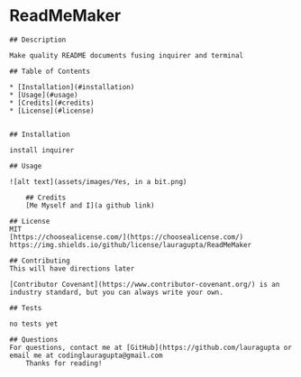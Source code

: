 # ReadMeMaker  
    
    ## Description  
    
    Make quality README documents fusing inquirer and terminal  
    
    ## Table of Contents   
    
    * [Installation](#installation)
    * [Usage](#usage)
    * [Credits](#credits)
    * [License](#license)


    ## Installation

    install inquirer

    ## Usage 

    ![alt text](assets/images/Yes, in a bit.png)

        ## Credits
        [Me Myself and I](a github link)

    ## License
    MIT
    [https://choosealicense.com/](https://choosealicense.com/)
    https://img.shields.io/github/license/lauragupta/ReadMeMaker

    ## Contributing
    This will have directions later

    [Contributor Covenant](https://www.contributor-covenant.org/) is an industry standard, but you can always write your own.

    ## Tests

    no tests yet

    ## Questions 
    For questions, contact me at [GitHub](https://github.com/lauragupta or email me at codinglauragupta@gmail.com
        Thanks for reading!